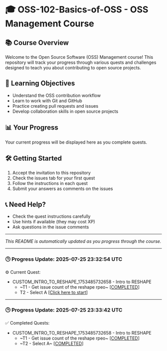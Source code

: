 # 🎓 OSS-102-Basics-of-OSS - OSS Management Course

## 📚 Course Overview
Welcome to the Open Source Software (OSS) Management course! This repository will track your progress through various quests and challenges designed to teach you about contributing to open source projects.

## 🎯 Learning Objectives
- Understand the OSS contribution workflow
- Learn to work with Git and GitHub
- Practice creating pull requests and issues
- Develop collaboration skills in open source projects

## 📊 Your Progress
Your current progress will be displayed here as you complete quests.

## 🛠️ Getting Started
1. Accept the invitation to this repository
2. Check the issues tab for your first quest
3. Follow the instructions in each quest
4. Submit your answers as comments on the issues

## 📞 Need Help?
- Check the quest instructions carefully
- Use hints if available (they may cost XP)
- Ask questions in the issue comments

---
*This README is automatically updated as you progress through the course.*

---

### 🕒 Progress Update: 2025-07-25 23:32:54 UTC

⚙️ Current Quest: 
  - CUSTOM_INTRO_TO_RESHAPE_1753485732658 - Intro to RESHAPE
    -  ~T1 - Get issue count of the reshape rpeo~ [[COMPLETED](https://github.com/OSS-Doorway-Dev/nichmorgan-reshapeclass/issues/1)]
    - T2 - Select A [[Click here to start](https://github.com/OSS-Doorway-Dev/nichmorgan-reshapeclass/issues/2)]



---

### 🕒 Progress Update: 2025-07-25 23:33:42 UTC

✅ Completed Quests: 
  - CUSTOM_INTRO_TO_RESHAPE_1753485732658 - Intro to RESHAPE
    - ~T1 - Get issue count of the reshape rpeo~ [[COMPLETED](https://github.com/OSS-Doorway-Dev/nichmorgan-reshapeclass/issues/1)]
    - ~T2 - Select A~ [[COMPLETED](https://github.com/OSS-Doorway-Dev/nichmorgan-reshapeclass/issues/2)]
